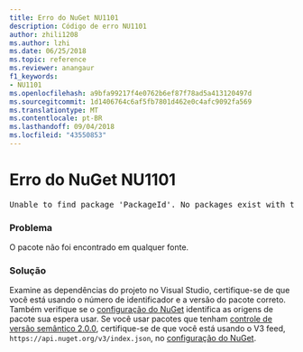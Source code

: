 ```yaml
---
title: Erro do NuGet NU1101
description: Código de erro NU1101
author: zhili1208
ms.author: lzhi
ms.date: 06/25/2018
ms.topic: reference
ms.reviewer: anangaur
f1_keywords:
- NU1101
ms.openlocfilehash: a9bfa99217f4e0762b6ef87f78ad5a413120497d
ms.sourcegitcommit: 1d1406764c6af5fb7801d462e0c4afc9092fa569
ms.translationtype: MT
ms.contentlocale: pt-BR
ms.lasthandoff: 09/04/2018
ms.locfileid: "43550853"
---
```

# <a name="nuget-error-nu1101"></a>Erro do NuGet NU1101

<pre>Unable to find package 'PackageId'. No packages exist with this id in source(s): 'sourceA', 'sourceB', 'sourceC'</pre>

### <a name="issue"></a>Problema
O pacote não foi encontrado em qualquer fonte.

### <a name="solution"></a>Solução
Examine as dependências do projeto no Visual Studio, certifique-se de que você está usando o número de identificador e a versão do pacote correto. Também verifique se o [configuração do NuGet](../../consume-packages/Configuring-NuGet-Behavior.md) identifica as origens de pacote sua espera usar. Se você usar pacotes que tenham [controle de versão semântico 2.0.0](../../reference/package-versioning.md#semantic-versioning-200), certifique-se de que você está usando o V3 feed, `https://api.nuget.org/v3/index.json`, no [configuração do NuGet](../../consume-packages/Configuring-NuGet-Behavior.md).